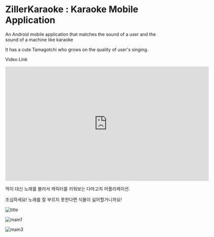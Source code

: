 # ZillerKaraoke : Karaoke Mobile Application

An Android mobile application that matches the sound of a user and the sound of a machine like karaoke

It has a cute Tamagotchi who grows on the quality of user's singing.

Video Link
<iframe width="640" height="360" src="https://youtu.be/OTdaXmAOC44)" frameborder="0" gesture="media" allowfullscreen=""></iframe>


먹이 대신 노래를 불러서 캐릭터를 키워보는 다마고치 어플리케이션.

조심하세요! 노래를 잘 부르지 못한다면 식물이 싫어할거니까요!

![title](./sample_img/title.png)

![main1](./sample_img/main1.png)

![main3](./sample_img/main3.png)
